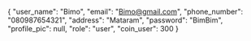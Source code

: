 {
"user_name": "Bimo",
"email": "Bimo@gmail.com",
"phone_number": "080987654321",
"address": "Mataram",
"password": "BimBim",
"profile_pic": null,
"role": "user",
"coin_user": 300
}
